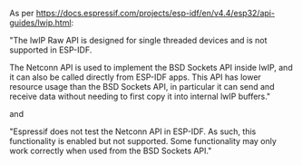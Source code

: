 As per https://docs.espressif.com/projects/esp-idf/en/v4.4/esp32/api-guides/lwip.html:

"The lwIP Raw API is designed for single threaded devices and is not supported in ESP-IDF.

The Netconn API is used to implement the BSD Sockets API inside lwIP, and it can also be called directly from ESP-IDF apps. This API has lower resource usage than the BSD Sockets API, in particular it can send and receive data without needing to first copy it into internal lwIP buffers."

and

"Espressif does not test the Netconn API in ESP-IDF. As such, this functionality is enabled but not supported. Some functionality may only work correctly when used from the BSD Sockets API."